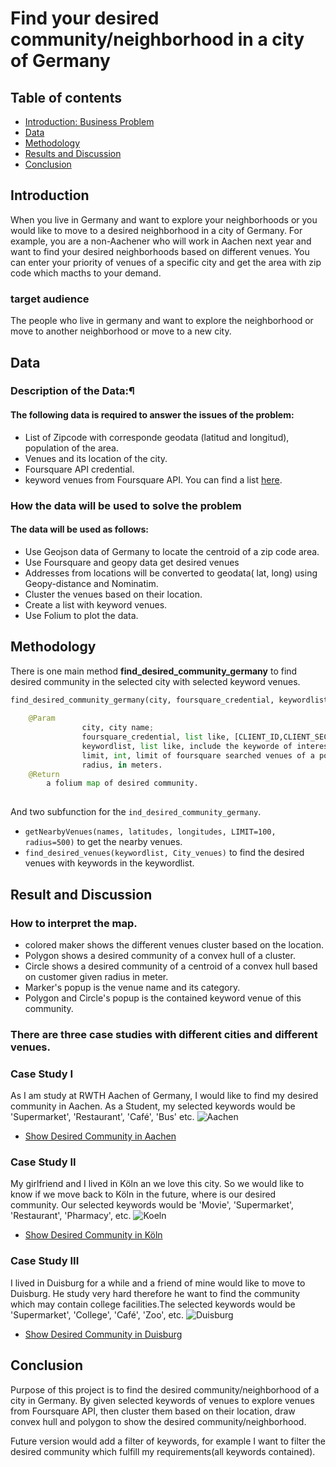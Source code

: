 # Find your desired community/neighborhood in a city of Germany
## Table of contents
* [Introduction: Business Problem](#introduction)
* [Data](#data)
* [Methodology](#methodology)
* [Results and Discussion](#results)
* [Conclusion](#conclusion)

## Introduction

When you live in Germany and want to explore your neighborhoods or you would like to move to a desired neighborhood in a city of Germany. For example, you are a non-Aachener who will work in Aachen next year and want to find your desired neighborhoods based on different venues. You can enter your priority of venues of a specific city and get the area with zip code which macths to your demand.

### target audience
The people who live in germany and want to explore the neighborhood or move to another neighborhood or move to a new city.


## Data <a name="data"></a>
### Description of the Data:¶

#### The following data is required to answer the issues of the problem:

- List of Zipcode with corresponde geodata (latitud and longitud), population of the area.
- Venues and its location of the city.
- Foursquare API credential.
- keyword venues from Foursquare API. You can find a list [here](https://developer.foursquare.com/docs/build-with-foursquare/categories/).

### How the data will be used to solve the problem

#### The data will be used as follows:

- Use Geojson data of Germany to locate the centroid of a zip code area.
- Use Foursquare and geopy data get desired venues
- Addresses from locations will be converted to geodata( lat, long) using Geopy-distance and Nominatim.
- Cluster the venues based on their location.
- Create a list with keyword venues. 
- Use Folium to plot the data.

## Methodology <a name="methodology"></a>
There is one main method **find_desired_community_germany** to find desired community in the selected city with selected keyword venues.
```python
find_desired_community_germany(city, foursquare_credential, keywordlist,limit=100, radius=500)
 
    @Param
                city, city name;
                foursquare_credential, list like, [CLIENT_ID,CLIENT_SECRET];
                keywordlist, list like, include the keyworde of interested venues, such as Supermarket, Bus Stop;
                limit, int, limit of foursquare searched venues of a point;
                radius, in meters.
    @Return
        a folium map of desired community. 
   
```
And two subfunction for the `ind_desired_community_germany`.
- `getNearbyVenues(names, latitudes, longitudes, LIMIT=100, radius=500)` to get the nearby venues.
- `find_desired_venues(keywordlist, City_venues)` to find the desired venues with keywords in the keywordlist.

## Result and Discussion <a name="results"></a>

### How to interpret the map.
- colored maker shows the different venues cluster based on the location. 
- Polygon shows a desired community of a convex hull of a cluster.
- Circle shows a desired community of a centroid of a convex hull based on customer given radius in meter.
- Marker's popup is the venue name and its category.
- Polygon and Circle's popup is the contained keyword venue of this community.

### There are three case studies with different cities and different venues. 
### Case Study I
As I am study at RWTH Aachen of Germany, I would like to find my desired community in Aachen. As a Student, my selected keywords would be 'Supermarket', 'Restaurant', 'Café', 'Bus' etc.
![Aachen](https://github.com/RuikunLi/Capstone_Coursera/blob/master/project/figs/Aachen.png)

- [Show Desired Community in Aachen](https://nbviewer.jupyter.org/github/RuikunLi/Capstone_Coursera/blob/master/project/results/Aachen_desired_community.html)
### Case Study II
My girlfriend and I lived in Köln an we love this city. So we would like to know if we move back to Köln in the future, where is our desired community. Our selected keywords would be 'Movie', 'Supermarket', 'Restaurant', 'Pharmacy', etc.
![Koeln](https://github.com/RuikunLi/Capstone_Coursera/blob/master/project/figs/Koeln.png)

- [Show Desired Community in Köln](https://nbviewer.jupyter.org/github/RuikunLi/Capstone_Coursera/blob/master/project/results/K%C3%B6ln_desired_community.html)

### Case Study III
I lived in Duisburg for a while and a friend of mine would like to move to Duisburg. He study very hard therefore he want to find the community which may contain college facilities.The selected keywords would be 'Supermarket', 'College', 'Café', 'Zoo', etc.
![Duisburg](https://github.com/RuikunLi/Capstone_Coursera/blob/master/project/figs/Duisburg.png)

- [Show Desired Community in Duisburg](https://nbviewer.jupyter.org/github/RuikunLi/Capstone_Coursera/blob/master/project/results/Duisburg_desired_community.html)

## Conclusion <a name="conclusion"></a>

Purpose of this project is to find the desired community/neighborhood of a city in Germany. By given selected keywords of venues to explore venues from Foursquare API, then cluster them based on their location, draw convex hull and polygon to show the desired community/neighborhood. 

Future version would add a filter of keywords, for example I want to filter the desired community which fulfill my requirements(all keywords contained). 
